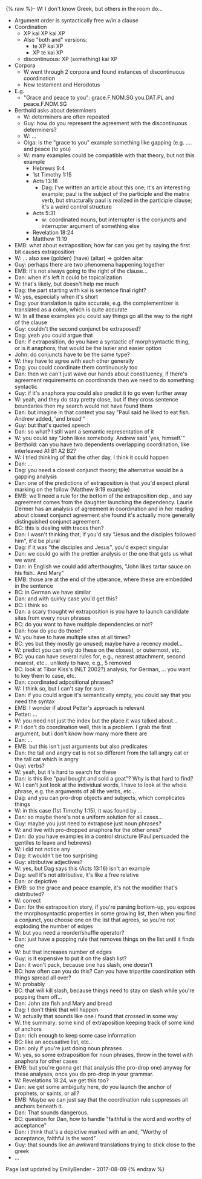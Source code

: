 {% raw %}- W: I don't know Greek, but others in the room do...
- Argument order is syntactically free w/in a clause
- Coordination
  - XP kai XP kai XP
  - Also "both and" versions:
    - te XP kai XP
    - XP te kai XP
  - discontinuous: XP (something) kai XP
- Corpora
  - W went through 2 corpora and found instances of discontinuous
coordination
  - New testament and Herodotus
- E.g.
  - "Grace and peace to you": grace.F.NOM.SG you.DAT.PL and
peace.F.NOM.SG
- Berthold asks about determiners
  - W: determiners are often repeated
  - Guy: how do you represent the agreement with the discontinuous
determiners?
  - W: ...
  - Olga: is the "grace to you" example something like gapping (e.g.
.... and peace (to you)
  - W: many examples could be compatible with that theory, but not
this example
    - Hebrews 9:4
    - 1st Timothy 1:15
    - Acts 13:16
      - Dag: I've written an article about this one; it's an
interesting example; paul is the subject of the
participle and the matrix verb, but structurally paul is
realized in the participle clause; it's a weird control
structure
    - Acts 5:31
      - w: coordinated nouns, but interrupter is the conjuncts
and interrupter argument of something else
    - Revelation 18:24
    - Matthew 11:19
- EMB: what about extraposition; how far can you get by saying the
first bit causes extraposition
- W: ... also see (golden) (have) (altar) -&gt; golden altar
- Guy: perhaps there are two phenomena happening together
- EMB: it's not always going to the right of the clause...
- Dan: when it's left it could be topicalization
- W: that's likely, but doesn't help me much
- Dag: the part starting with kai is sentence final right?
- W: yes, especially when it's short
- Dag: your translation is quite accurate, e.g. the complementizer is
translated as a colon, which is quite accurate
- W: In all these examples you could say things go all the way to the
right of the clause
- Guy: couldn't the second conjunct be extraposed?
- Dag: yeah you could argue that
- Dan: if extraposition, do you have a syntactic of morphsyntactic
thing, or is it anaphora; that would be the lazier and easier option
- John: do conjuncts have to be the same type?
- W: they have to agree with each other generally
- Dag: you could coordinate them continuously too
- Dan: then we can't just wave our hands about constituency, if
there's agreement requirements on coordinands then we need to do
something syntactic
- Guy: if it's anaphora you could also predict it to go even further
away
- W: yeah, and they do stay pretty close, but if they cross sentence
boundaries then my search would not have found them
- Dan: but imagine in that context you say "Paul said he liked to eat
fish. Andrew added, 'and bread'"
- Guy: but that's quoted speech
- Dan: so what? I still want a semantic representation of it
- W: you could say "John likes somebody. Andrew said 'yes, himself.'"
- Berthold: can you have two dependents overlapping coordination, like
interleaved A1 B1 A2 B2?
- W: I tried thinking of that the other day, I think it could happen
- Dan: ...
- Dag: you need a closest conjunct theory; the alternative would be a
gapping analysis
- Dan: one of the predictions of extraposition is that you'd expect
plural marking on the follow (Matthew 9:19 example)
- EMB: we'll need a rule for the bottom of the extraposition dep., and
say agreement comes from the daughter launching the dependency.
Laurie Dermer has an analysis of agreement in coordination and in
her reading about closest conjunct agreement she found it's actually
more generally distinguished conjunct agreement.
- BC: this is dealing with traces then?
- Dan: I wasn't thinking that; if you'd say "Jesus and the disciples
followed him", it'd be plural
- Dag: if it was "the disciples and Jesus", you'd expect singular
- Dan: we could go with the prettier analysis or the one that gets us
what we want
- Dan: in English we could add afterthoughts, "John likes tartar sauce
on his fish.. And Mary"
- EMB: those are at the end of the utterance, where these are embedded
in the sentence
- BC: in German we have similar
- Dan: and with quirky case you'd get this?
- BC: i think so
- Dan: a scary thought w/ extraposition is you have to launch
candidate sites from every noun phrases
- BC: do you want to have multiple dependencies or not?
- Dan: how do you do those?
- W: you have to have multiple sites at all times?
- BC: yes but they mostly go unused; maybe have a recency model...
- W: predict you can only do these on the closest, or outermost, etc.
- BC: you can have several rules for, e.g., nearest attachment, second
nearest, etc... unlikely to have, e.g., 5 removed
- BC: look at Tibor Kiss's (NLT 2002?) analysis, for German, ... you
want to key them to case, etc.
- Dan: coordinated adpositional phrases?
- W: I think so, but I can't say for sure
- Dan: if you could argue it's semantically empty, you could say that
you need the syntax
- EMB: I wonder if about Petter's approach is relevant
- Petter: ...
- W: you need not just the index but the place it was talked about...
- P: I don't do coordination well, this is a problem. I grab the first
argument, but i don't know how many more there are
- Dan: ...
- EMB: but this isn't just arguments but also predicates
- Dan: the tall and angry cat is not so different from the tall angry
cat or the tall cat which is angry
- Guy: verbs?
- W: yeah, but it's hard to search for these
- Dan: is this like "paul bought and sold a goat"? Why is that hard to
find?
- W: I can't just look at the individual words, I have to look at the
whole phrase, e.g. the arguments of all the verbs, etc...
- Dag: and you can pro-drop objects and subjects, which complicates
things
- W: in this case (1st Timothy 1:15), it was found by ...
- Dan: so maybe there's not a uniform solution for all cases...
- Guy: maybe you just need to extrapose just noun phrases?
- W: and live with pro-dropped anaphora for the other ones?
- Dan: do you have examples in a control structure (Paul persuaded the
gentiles to leave and hebrews)
- W: i did not notice any
- Dag: it wouldn't be too surprising
- Guy: attributive adjectives?
- W: yes, but Dag says this (Acts 13:16) isn't an example
- Dag: well it's not attributive, it's like a free relative
- Dan: or depictive
- EMB: so the grace and peace example, it's not the modifier that's
distributed?
- W: correct
- Dan: for the extraposition story, if you're parsing bottom-up, you
expose the morphosyntactic properties in some growing list, then
when you find a conjunct, you choose one on the list that agrees, so
you're not exploding the number of edges
- W: but you need a reorder/shuffle operator?
- Dan: just have a popping rule that removes things on the list until
it finds one
- W: but that increases number of edges
- Guy: is it expensive to put it on the slash list?
- Dan: it won't pack, because one has slash, one doesn't
- BC: how often can you do this? Can you have tripartite coordination
with things spread all over?
- W: probably
- BC: that will kill slash, because things need to stay on slash while
you're popping them off...
- Dan: John ate fish and Mary and bread
- Dag: I don't think that will happen
- W: actually that sounds like one i found that crossed in some way
- W: the summary: some kind of extraposition keeping track of some
kind of anchors
- Dan: rich enough to keep some case information
- BC: like an accusative list, etc..
- Dan: only if you're just doing noun phrases
- W: yes, so some extraposition for noun phrases, throw in the towel
with anaphora for other cases
- EMB: but you're gonna get that analysis (the pro-drop one) anyway
for these analyses, once you do pro-drop in your grammar.
- W: Revelations 18:24, we get this too?
- Dan: we get some ambiguity here, do you launch the anchor of
prophets, or saints, or all?
- EMB: Maybe we can just say that the coordination rule suppresses all
anchors beneath it.
- Dan: That sounds dangerous.
- BC: question for Dan, how to handle "faithful is the word and worthy
of acceptance"
- Dan: i think that's a depictive marked with an and, "Worthy of
acceptance, faithful is the word"
- Guy: that sounds like an awkward translations trying to stick close
to the greek
- ...

Page last updated by EmilyBender - 2017-08-09
{% endraw %}